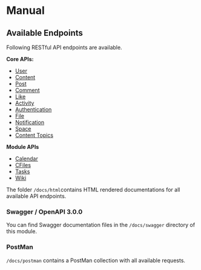 # Manual

## Available Endpoints 

Following RESTful API endpoints are available.


**Core APIs:**

- [User](https://www.humhub.com/en/marketplace/rest/docs/html/user.html)
- [Content](https://www.humhub.com/en/marketplace/rest/docs/html/content.html)
- [Post](https://www.humhub.com/en/marketplace/rest/docs/html/post.html)
- [Comment](https://www.humhub.com/en/marketplace/rest/docs/html/comment.html)
- [Like](https://www.humhub.com/en/marketplace/rest/docs/html/like.html)
- [Activity](https://www.humhub.com/en/marketplace/rest/docs/html/activity.html)
- [Authentication](https://www.humhub.com/en/marketplace/rest/docs/html/auth.html)
- [File](https://www.humhub.com/en/marketplace/rest/docs/html/file.html)
- [Notification](https://www.humhub.com/en/marketplace/rest/docs/html/notification.html)
- [Space](https://www.humhub.com/en/marketplace/rest/docs/html/space.html)
- [Content Topics](https://www.humhub.com/en/marketplace/rest/docs/html/topic.html)

**Module APIs** 

- [Calendar](https://www.humhub.com/en/marketplace/rest/docs/html/calendar.html)
- [CFiles](https://www.humhub.com/en/marketplace/rest/docs/html/cfiles.html)
- [Tasks](https://www.humhub.com/en/marketplace/rest/docs/html/tasks.html)
- [Wiki](https://www.humhub.com/en/marketplace/rest/docs/html/wiki.html)


The folder `/docs/html`contains HTML rendered documentations for all available API endpoints.

### Swagger / OpenAPI 3.0.0 

You can find Swagger documentation files in the `/docs/swagger` directory of this module.

### PostMan

`/docs/postman` contains a PostMan collection with all available requests.

